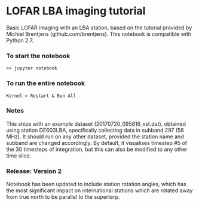 # LOFAR LBA imaging tutorial
Basic LOFAR imaging with an LBA station, based on the tutorial provided by Michiel Brentjens (github.com/brentjens). This notebook is compatible with Python 2.7.

### To start the notebook
`>> jupyter notebook`

### To run the entire notebook
`Kernel > Restart & Run All`

### Notes
This ships with an example dataset (20170720_095816_xst.dat), obtained using station DE603LBA, specifically collecting data in subband 297 (58 MHz). It should run on any other dataset, provided the station name and subband are changed accordingly. By default, it visualises timestep #5 of the 30 timesteps of integration, but this can also be modified to any other time slice. 

### Release: Version 2
Notebook has been updated to include station rotation angles, which has the most significant impact on international stations which are rotated away from true north to be parallel to the superterp.   
